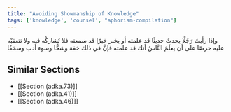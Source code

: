 ```yaml
---
title: "Avoiding Showmanship of Knowledge"
tags: ['knowledge', 'counsel', "aphorism-compilation"]
---
```


 وإذا رأيتَ رَجُلًا يحدثُ حديثًا قد علمته أو يخبر خبرًا قد سمعته فلا تُشاركْه فيه ولا تتعقبْه عليه حرصًا على أن يعلَمَ النَّاسُ أنك قد علمته فإنَّ في ذلك خفة وشحًّا وسوء أدب وسخفًا

## Similar Sections
- [[Section (adka.73)]]
 - [[Section (adka.41)]]
 - [[Section (adka.46)]]
